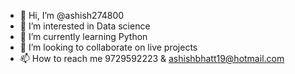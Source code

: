 - 👋 Hi, I’m @ashish274800
- 👀 I’m interested in Data science
- 🌱 I’m currently learning Python
- 💞️ I’m looking to collaborate on live projects
- 📫 How to reach me 9729592223 & ashishbhatt19@hotmail.com

<!---
ashish274800/ashish274800 is a ✨ special ✨ repository because its `README.md` (this file) appears on your GitHub profile.
You can click the Preview link to take a look at your changes.
--->
